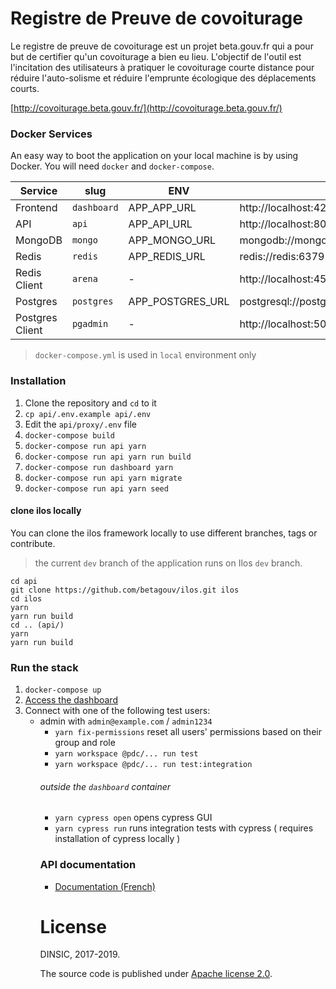 # Registre de Preuve de covoiturage

Le registre de preuve de covoiturage est un projet beta.gouv.fr qui a pour but de certifier qu'un covoiturage a bien eu lieu. L'objectif de l'outil est l'incitation des utilisateurs à pratiquer le covoiturage courte distance pour réduire l'auto-solisme et réduire l'emprunte écologique des déplacements courts.

[http://covoiturage.beta.gouv.fr/](http://covoiturage.beta.gouv.fr/)

<!--
## Contribution à la liste des cartes de transport et des Titres-Mobilité

Les listes des cartes de transport et des Titres-Mobilité autorisés sont disponibles dans la configuration. Il est possible de soumettre des _Pull Requests_ pour en ajouter.

- [Cartes de transport](api/config/travel-pass.yml)
- [Titres-Mobilité](api/config/mobility-pass.yml)

> Merci d'utiliser le modèle de _Pull Request_ quand vous soumettez des modifications.

Merci pour votre contribution !

## Pour contribuer

1. Créer un _fork_ du _repository_ dans votre compte Github
2. Commitez vos modifications sur une nouvelle branche de _feature_
3. Proposez une _Pull Request_ sur le _repository_ principal
-->

### Docker Services

An easy way to boot the application on your local machine is by using Docker.
You will need `docker` and `docker-compose`.

| Service         | slug        | ENV              | URL                               | Folder     |
| --------------- | ----------- | ---------------- | --------------------------------- | ---------- |
| Frontend        | `dashboard` | APP_APP_URL      | http://localhost:4200             | /dashboard |
| API             | `api`       | APP_API_URL      | http://localhost:8080             | /api       |
| MongoDB         | `mongo`     | APP_MONGO_URL    | mongodb://mongo:mongo@mongo:27017 | -          |
| Redis           | `redis`     | APP_REDIS_URL    | redis://redis:6379                | -          |
| Redis Client    | `arena`     | -                | http://localhost:4567             | -          |
| Postgres        | `postgres`  | APP_POSTGRES_URL | postgresql://postgres:post        | -          |
| Postgres Client | `pgadmin`   | -                | http://localhost:5050             | -          |

> `docker-compose.yml` is used in `local` environment only

### Installation

1. Clone the repository and `cd` to it
2. `cp api/.env.example api/.env`
3. Edit the `api/proxy/.env` file
4. `docker-compose build`
5. `docker-compose run api yarn`
6. `docker-compose run api yarn run build`
7. `docker-compose run dashboard yarn`
   <!-- 8. `docker-compose run worker yarn` -->
8. `docker-compose run api yarn migrate`
9. `docker-compose run api yarn seed`

#### clone ilos locally

You can clone the ilos framework locally to use different branches, tags or contribute.

> the current `dev` branch of the application runs on Ilos `dev` branch.

```shell
cd api
git clone https://github.com/betagouv/ilos.git ilos
cd ilos
yarn
yarn run build
cd .. (api/)
yarn
yarn run build
```

### Run the stack

1. `docker-compose up`
2. [Access the dashboard](http://localhost:4200)
3. Connect with one of the following test users:
   - admin with `admin@example.com` / `admin1234`
     <!-- - aom with `aom@example.com` / `aom1234`
   - operator with `operator@example.com` / `operator` -->

`Ctrl-C` to kill the process

### Configuration

#### Secrets configuration

For all **secrets**, use the `.env` file which is **NOT COMMITED** to Git.

For none secret values configuring the system, commit the ENV vars in `docker-compose.yml`

For _static_ application configuration (INSEE codes, timeout, etc.) edit/add the `.ts` files in each service `config/` folder.

### Access the database in the docker container

To access the MongoDB instance, you must start the container first and then
enter it to access the mongo shell.

1. `(local)$ docker-compose up -d mongo`
2. `(local)$ docker-compose exec mongo bash`
3. `(docker)$ mongo -u mongo -p mongo`
4. `(mongo shell)> use pdc-local`

If you have mongo shell or a GUI like Compass, you can connect directly to
the server on port 27017:

1. `(local)$ mongo -u mongo -p mongo --host localhost:27017 --authenticationDatabase=admin`

#### import / export mongo database

```bash
# export the database to a compressed archive
$ docker-compose exec mongo mongodump -u mongo -p mongo \
    --db=pdc-local \
    --authenticationDatabase=admin \
    --gzip \
    --archive=/data/db/exports/mongodump-$(date +%Y%m%d%H%M%S).archive.gz

# import an exports archive to 'pdc-local' database
$ docker-compose exec mongo mongorestore -u mongo -p mongo \
    --drop \
    --gzip \
    --nsFrom="pdc-api-staging-1234.*" \
    --nsTo="pdc-local.*" \
    --archive=/data/db/imports/mongodump-20190510084207.archive.gz
```

### CLI commands

##### inside the `api` container

<!--
- `yarn seed` Seed the database (based on the NODE_ENV var)
- `yarn process {?safe_journey_id}` re-process a safe-journey to a journey
- `yarn process-trip {?journey_id}` re-process a journey to consolidate trips
- `yarn migrate` run up migrations
- `yarn lint`
- `yarn test` run the tests
-->

- `yarn fix-permissions` reset all users' permissions based on their group and role
- `yarn workspace @pdc/... run test`
- `yarn workspace @pdc/... run test:integration`

###### outside the `dashboard` container

- `yarn cypress open` opens cypress GUI
- `yarn cypress run` runs integration tests with cypress ( requires installation of cypress locally )

### API documentation

- [Documentation (French)](https://registre-preuve-de-covoiturage.gitbook.io/produit/)

# License

DINSIC, 2017-2019.

The source code is published under [Apache license 2.0](./LICENSE).
